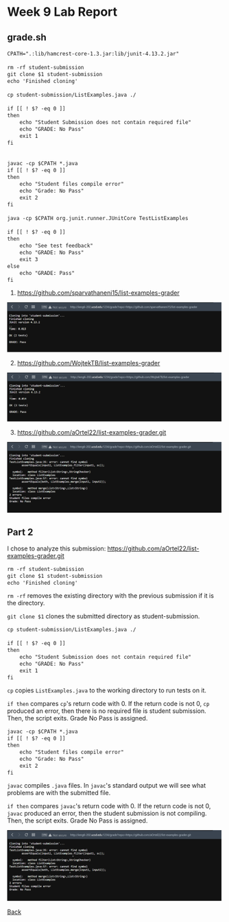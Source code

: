 # **Week 9 Lab Report**

## **grade.sh**

```
CPATH=".:lib/hamcrest-core-1.3.jar:lib/junit-4.13.2.jar"

rm -rf student-submission
git clone $1 student-submission
echo 'Finished cloning'

cp student-submission/ListExamples.java ./

if [[ ! $? -eq 0 ]]
then
	echo "Student Submission does not contain required file"
	echo "GRADE: No Pass"
	exit 1
fi


javac -cp $CPATH *.java
if [[ ! $? -eq 0 ]]
then
	echo "Student files compile error"
	echo "Grade: No Pass"
	exit 2
fi

java -cp $CPATH org.junit.runner.JUnitCore TestListExamples

if [[ ! $? -eq 0 ]]
then
	echo "See test feedback"
	echo "GRADE: No Pass"
	exit 3
else
	echo "GRADE: Pass"
fi
```

1. https://github.com/sparvathaneni15/list-examples-grader

<img src="Lab_9_1.png" alt="drawing" width="500"/>

2. https://github.com/WojtekTB/list-examples-grader

<img src="Lab_9_2.png" alt="drawing" width="500"/>

3. https://github.com/aOrtel22/list-examples-grader.git

<img src="Lab_9_3.png" alt="drawing" width="500"/>

## **Part 2**

I chose to analyze this submission: https://github.com/aOrtel22/list-examples-grader.git

```
rm -rf student-submission
git clone $1 student-submission
echo 'Finished cloning'
```

`rm -rf` removes the existing directory with the previous submission if it is the directory.

`git clone $1` clones the submitted directory as student-submission.

```
cp student-submission/ListExamples.java ./

if [[ ! $? -eq 0 ]]
then
	echo "Student Submission does not contain required file"
	echo "GRADE: No Pass"
	exit 1
fi
```

`cp` copies `ListExamples.java` to the working directory to run tests on it.

`if then` compares `cp`'s return code with 0. If the return code is not 0, `cp` produced an error, then there is no required file is student submission. Then, the script exits. Grade No Pass is assigned.

```
javac -cp $CPATH *.java
if [[ ! $? -eq 0 ]]
then
	echo "Student files compile error"
	echo "Grade: No Pass"
	exit 2
fi
```

`javac` compiles `.java` files. In `javac`'s standard output we will see what problems are with the submitted file.

`if then` compares `javac`'s return code with 0. If the return code is not 0, `javac` produced an error, then the student submission is not compiling. Then, the script exits. Grade No Pass is assigned.

<img src="Lab_9_3.png" alt="drawing" width="500"/>

[Back](index.html)
